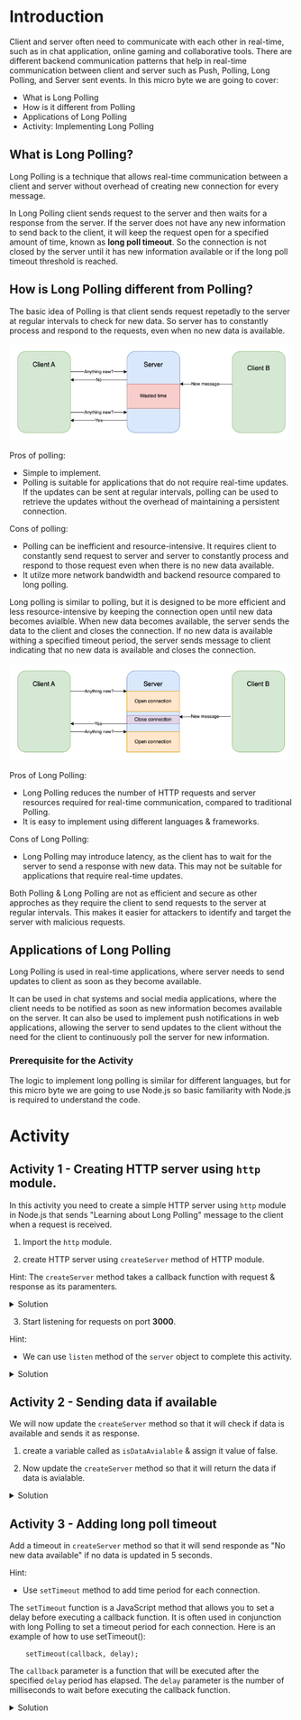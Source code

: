 # Introduction

Client and server often need to communicate with each other in real-time, such as in chat application, online gaming and collaborative tools. There are different backend communication patterns that help in real-time communication between client and server such as Push, Polling, Long Polling, and Server sent events. In this micro byte we are going to cover:

- What is Long Polling
- How is it different from Polling
- Applications of Long Polling
- Activity: Implementing Long Polling

## What is Long Polling?

Long Polling is a technique that allows real-time communication between a client and server without overhead of creating new connection for every message.

In Long Polling client sends request to the server and then waits for a response from the server. If the server does not have any new information to send back to the client, it will keep the request open for a specified amount of time, known as **long poll timeout**. So the connection is not closed by the server until it has new information available or if the long poll timeout threshold is reached.

## How is Long Polling different from Polling?

The basic idea of Polling is that client sends request repetadly to the server at regular intervals to check for new data. So server has to constantly process and respond to the requests, even when no new data is available.

![polling](/Introduction%20to%20Long%20Polling/Images/polling.png)

Pros of polling:

- Simple to implement.
- Polling is suitable for applications that do not require real-time updates. If the updates can be sent at regular intervals, polling can be used to retrieve the updates without the overhead of maintaining a persistent connection.

Cons of polling:

- Polling can be inefficient and resource-intensive. It requires client to constantly send request to server and server to constantly process and respond to those request even when there is no new data available.
- It utilze more network bandwidth and backend resource compared to long polling.

Long polling is similar to polling, but it is designed to be more efficient and less resource-intensive by keeping the connection open until new data becomes avialble. When new data becomes available, the server sends the data to the client and closes the connection. If no new data is available withing a specified timeout period, the server sends message to client indicating that no new data is available and closes the connection.

![long-polling](/Introduction%20to%20Long%20Polling/Images/long%20polling.png)

Pros of Long Polling:

- Long Polling reduces the number of HTTP requests and server resources required for real-time communication, compared to traditional Polling.
- It is easy to implement using different languages & frameworks.

Cons of Long Polling:

- Long Polling may introduce latency, as the client has to wait for the server to send a response with new data. This may not be suitable for applications that require real-time updates.

Both Polling & Long Polling are not as efficient and secure as other approches as they require the client to send requests to the server at regular intervals. This makes it easier for attackers to identify and target the server with malicious requests.

## Applications of Long Polling

Long Polling is used in real-time applications, where server needs to send updates to client as soon as they become available.

It can be used in chat systems and social media applications, where the client needs to be notified as soon as new information becomes available on the server. It can also be used to implement push notifications in web applications, allowing the server to send updates to the client without the need for the client to continuously poll the server for new information.

### Prerequisite for the Activity

The logic to implement long polling is similar for different languages, but for this micro byte we are going to use Node.js so basic familiarity with Node.js is required to understand the code.

# Activity

## Activity 1 - Creating HTTP server using `http` module.

In this activity you need to create a simple HTTP server using `http` module in Node.js that sends "Learning about Long Polling" message to the client when a request is received.

1. Import the `http` module.

2. create HTTP server using `createServer` method of HTTP module.

Hint:
The `createServer` method takes a callback function with request & response as its paramenters.

<details>
<summary>Solution</summary>

        const http = require('http');

        const server = http.createServer((req,res) => {
            res.end("Learning about Long Polling");
        })

The createServer method is called whenever server receives a request.

</details>

3. Start listening for requests on port **3000**.

Hint:

- We can use `listen` method of the `server` object to complete this activity.

<details>
<summary>Solution</summary>

        server.listen((3000, ()=>{
            console.log('Server is listening on port 3000');
        }))

</details>

## Activity 2 - Sending data if available

We will now update the `createServer` method so that it will check if data is available and sends it as response.

1. create a variable called as `isDataAvialable` & assign it value of false.

2. Now update the `createServer` method so that it will return the data if data is avialable.

<details>
<summary>Solution</summary>

        let isDataAvialable = false;

        const http = require('http');

        const server = http.createServer((req,res) => {
            if(isDataAvialable){
                res.end(`Data is ${data}`);
            }
        })

        server.listen((3000, ()=>{
            console.log('Server is listening on port 3000');
        }))

</details>

## Activity 3 - Adding long poll timeout

Add a timeout in `createServer` method so that it will send responde as "No new data available" if no data is updated in 5 seconds.

Hint:

- Use `setTimeout` method to add time period for each connection.

The `setTimeout` function is a JavaScript method that allows you to set a delay before executing a callback function. It is often used in conjunction with long Polling to set a timeout period for each connection.
Here is an example of how to use setTimeout():

        setTimeout(callback, delay);

The `callback` parameter is a function that will be executed after the specified `delay` period has elapsed. The `delay` parameter is the number of milliseconds to wait before executing the callback function.

<details>
<summary>Solution</summary>

        let isDataAvialable = false;

        const http = require('http');

        const server = http.createServer((req,res) => {

            // Set a timeout period for each connection
             const timeout = setTimeout(() => {
                res.end("No new data available");
            }, 30000);

            // Wait for new data to become available
            if(isDataAvialable){
                res.end(`Data is ${data}`);
            }

        })

        server.listen((3000, ()=>{
            console.log('Server is listening on port 3000');
        }))

</details>
